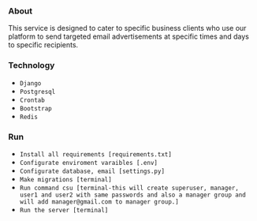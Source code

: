 ### About

This service is designed to cater to specific business clients who 
use our platform to send targeted email advertisements at specific
times and days to specific recipients.

### Technology
- ``Django``
- ``Postgresql``
- ``Crontab``
- ``Bootstrap``
- ``Redis``

### Run
- ``Install all requirements [requirements.txt]``
- ``Configurate enviroment varaibles [.env]``
- ``Configurate database, email [settings.py]``
- ``Make migrations [terminal]``
- ``Run command csu [terminal-this will create superuser, manager, user1 and user2 with same passwords and also a manager group and will add manager@gmail.com to manager group.]``
- ``Run the server [terminal]``
